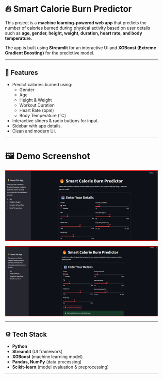 # 🔥 Smart Calorie Burn Predictor

This project is a **machine learning-powered web app** that predicts the number of calories burned during physical activity based on user details such as **age, gender, height, weight, duration, heart rate, and body temperature**.

The app is built using **Streamlit** for an interactive UI and **XGBoost (Extreme Gradient Boosting)** for the predictive model.

---

## 📌 Features

- Predict calories burned using:
  - Gender
  - Age
  - Height & Weight
  - Workout Duration
  - Heart Rate (bpm)
  - Body Temperature (°C)
- Interactive sliders & radio buttons for input.
- Sidebar with app details.
- Clean and modern UI.

---

# 🖼️ Demo Screenshot

![Sample UI](image/Sample_ui.png)

![Predicted Burned Calories](image/predicted_burned_calories.png)

---

## ⚙️ Tech Stack
- **Python**
- **Streamlit** (UI framework)
- **XGBoost** (machine learning model)
- **Pandas, NumPy** (data processing)
- **Scikit-learn** (model evaluation & preprocessing)

---
